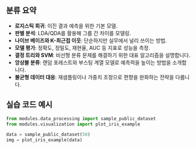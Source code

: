 ## 분류 요약
- **로지스틱 회귀**: 이진 결과 예측을 위한 기본 모델.
- **판별 분석**: LDA/QDA를 활용해 그룹 간 차이를 모델링.
- **나이브 베이즈와 K-최근접 이웃**: 단순하지만 실무에서 널리 쓰이는 방법.
- **모델 평가**: 정확도, 정밀도, 재현율, AUC 등 지표로 성능을 측정.
- **결정 트리와 SVM**: 비선형 분류 문제를 해결하기 위한 대표 알고리즘을 설명합니다.
- **앙상블 분류**: 랜덤 포레스트와 부스팅 계열 모델로 예측력을 높이는 방법을 소개합니다.
- **불균형 데이터 대응**: 재샘플링이나 가중치 조정으로 편향을 완화하는 전략을 다룹니다.

## 실습 코드 예시
```python
from modules.data_processing import sample_public_dataset
from modules.visualization import plot_iris_example

data = sample_public_dataset(50)
img = plot_iris_example(data)
```


